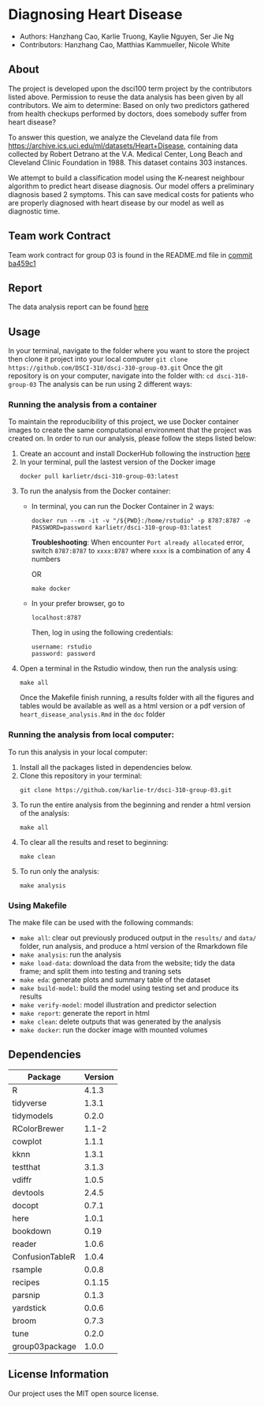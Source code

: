 # Diagnosing Heart Disease
- Authors: Hanzhang Cao, Karlie Truong, Kaylie Nguyen, Ser Jie Ng
- Contributors: Hanzhang Cao, Matthias Kammueller, Nicole White

## About
The project is developed upon the dsci100 term project by the contributors listed above. Permission to reuse the data analysis has been given by all contributors. We aim to determine: Based on only two predictors gathered from health checkups performed by doctors, does somebody suffer from heart disease?

To answer this question, we analyze the Cleveland data file from https://archive.ics.uci.edu/ml/datasets/Heart+Disease, containing data collected by Robert Detrano at the V.A. Medical Center, Long Beach and Cleveland Clinic Foundation in 1988. This dataset contains 303 instances. 

We attempt to build a classification model using the K-nearest neighbour algorithm to predict heart disease diagnosis. Our model offers a preliminary diagnosis based 2 symptoms. This can save medical costs for patients who are properly diagnosed with heart disease by our model as well as diagnostic time. 

## Team work Contract
Team work contract for group 03 is found in the README.md file in [commit ba459c1](https://github.com/karlie-tr/dsci-310-group-03/tree/ba459c1340d4a1efffd9a90d9d0eecddbd498a81)

## Report
The data analysis report can be found [here](https://github.com/karlie-tr/dsci-310-group-03/blob/1c9dee99b0c500339d5705034ac46a6c5b25daaa/heart_disease_classification.ipynb)

## Usage
In your terminal, navigate to the folder where you want to store the project then clone it project into your local computer 
    ```git clone https://github.com/DSCI-310/dsci-310-group-03.git```
Once the git repository is on your computer, navigate into the folder with:
    ```cd dsci-310-group-03```
The analysis can be run using 2 different ways:
### Running the analysis from a container
To maintain the reproducibility of this project, we use Docker container images to create the same computational environment that the project was created on. In order to run our analysis, please follow the steps listed below:
1. Create an account and install DockerHub following the instruction [here](https://docs.docker.com/get-docker/)
2. In your terminal, pull the lastest version of the Docker image
    ```
    docker pull karlietr/dsci-310-group-03:latest
    ```
3. To run the analysis from the Docker container:
    - In terminal, you can run the Docker Container in 2 ways:
        ```
        docker run --rm -it -v "/${PWD}:/home/rstudio" -p 8787:8787 -e PASSWORD=password karlietr/dsci-310-group-03:latest
        ```
        **Troubleshooting**: When encounter `Port already allocated` error, switch `8787:8787` to `xxxx:8787` where `xxxx` is a combination of any 4 numbers

        OR

        ```
        make docker
        ```
    - In your prefer browser, go to
        ```
        localhost:8787
        ```
        Then, log in using the following credentials:
        ```
        username: rstudio
        password: password
        ```
4. Open a terminal in the Rstudio window, then run the analysis using:
    ```
    make all
    ```
    Once the Makefile finish running, a results folder with all the figures and tables would be available as well as a html version or a pdf version of `heart_disease_analysis.Rmd` in the `doc` folder


### Running the analysis from local computer:
To run this analysis in your local computer:
1. Install all the packages listed in dependencies below.
2. Clone this repository in your terminal:
    ```
    git clone https://github.com/karlie-tr/dsci-310-group-03.git
    ```
3. To run the entire analysis from the beginning and render a html version of the analysis:
   ```
   make all
   ```
4. To clear all the results and reset to beginning:
   ```
   make clean
   ```
5. To run only the analysis:
   ```
   make analysis
   ```
   
### Using Makefile
The make file can be used with the following commands:
- `make all`: clear out previously produced output in the `results/` and `data/` folder, run analysis, and produce a html version of the Rmarkdown file
- `make analysis`: run the analysis
- `make load-data`: download the data from the website; tidy the data frame; and split them into testing and traning sets
- `make eda`: generate plots and summary table of the dataset
- `make build-model`: build the model using testing set and produce its results
- `make verify-model`: model illustration and predictor selection
- `make report`: generate the report in html
- `make clean`: delete outputs that was generated by the analysis
- `make docker`: run the docker image with mounted volumes

## Dependencies
|Package | Version |
|--------|---------|
|R|4.1.3|
|tidyverse |1.3.1|
|tidymodels|0.2.0|
|RColorBrewer|1.1-2|
|cowplot|1.1.1|
|kknn|1.3.1|
|testthat|3.1.3|
|vdiffr|1.0.5|
|devtools|2.4.5|
|docopt|0.7.1|
|here|1.0.1|
|bookdown|0.19|
|reader|1.0.6|
|ConfusionTableR|1.0.4|
|rsample|0.0.8|
|recipes|0.1.15|
|parsnip|0.1.3|
|yardstick|0.0.6|
|broom|0.7.3|
|tune|0.2.0|
|group03package|1.0.0|

## License Information
Our project uses the MIT open source license.


